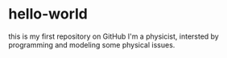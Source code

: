 # hello-world
this is my first repository on GitHub
I'm a physicist, intersted by programming and modeling some physical issues.

